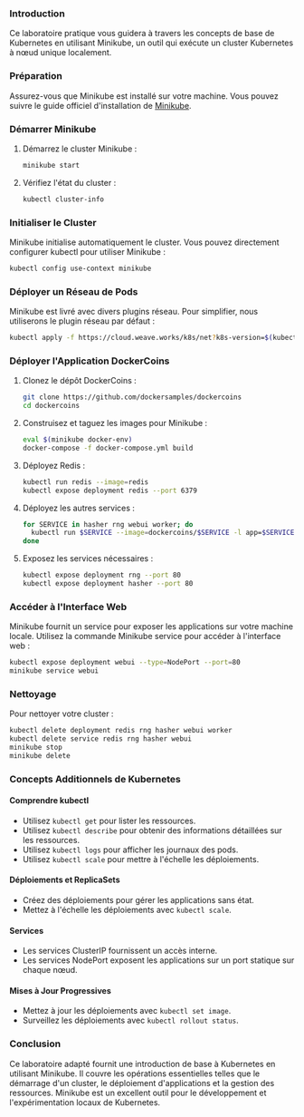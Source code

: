 ### Introduction
Ce laboratoire pratique vous guidera à travers les concepts de base de Kubernetes en utilisant Minikube, un outil qui exécute un cluster Kubernetes à nœud unique localement.

### Préparation
Assurez-vous que Minikube est installé sur votre machine. Vous pouvez suivre le guide officiel d'installation de [Minikube](https://minikube.sigs.k8s.io/docs/start/).

### Démarrer Minikube
1. Démarrez le cluster Minikube :
    ```bash
    minikube start
    ```
2. Vérifiez l'état du cluster :
    ```bash
    kubectl cluster-info
    ```

### Initialiser le Cluster
Minikube initialise automatiquement le cluster. Vous pouvez directement configurer kubectl pour utiliser Minikube :
```bash
kubectl config use-context minikube
```

### Déployer un Réseau de Pods
Minikube est livré avec divers plugins réseau. Pour simplifier, nous utiliserons le plugin réseau par défaut :
```bash
kubectl apply -f https://cloud.weave.works/k8s/net?k8s-version=$(kubectl version | base64 | tr -d '\n')
```

### Déployer l'Application DockerCoins
1. Clonez le dépôt DockerCoins :
    ```bash
    git clone https://github.com/dockersamples/dockercoins
    cd dockercoins
    ```

2. Construisez et taguez les images pour Minikube :
    ```bash
    eval $(minikube docker-env)
    docker-compose -f docker-compose.yml build
    ```

3. Déployez Redis :
    ```bash
    kubectl run redis --image=redis
    kubectl expose deployment redis --port 6379
    ```

4. Déployez les autres services :
    ```bash
    for SERVICE in hasher rng webui worker; do
      kubectl run $SERVICE --image=dockercoins/$SERVICE -l app=$SERVICE
    done
    ```

5. Exposez les services nécessaires :
    ```bash
    kubectl expose deployment rng --port 80
    kubectl expose deployment hasher --port 80
    ```

### Accéder à l'Interface Web
Minikube fournit un service pour exposer les applications sur votre machine locale. Utilisez la commande Minikube service pour accéder à l'interface web :
```bash
kubectl expose deployment webui --type=NodePort --port=80
minikube service webui
```

### Nettoyage
Pour nettoyer votre cluster :
```bash
kubectl delete deployment redis rng hasher webui worker
kubectl delete service redis rng hasher webui
minikube stop
minikube delete
```

### Concepts Additionnels de Kubernetes
#### Comprendre kubectl
- Utilisez `kubectl get` pour lister les ressources.
- Utilisez `kubectl describe` pour obtenir des informations détaillées sur les ressources.
- Utilisez `kubectl logs` pour afficher les journaux des pods.
- Utilisez `kubectl scale` pour mettre à l'échelle les déploiements.

#### Déploiements et ReplicaSets
- Créez des déploiements pour gérer les applications sans état.
- Mettez à l'échelle les déploiements avec `kubectl scale`.

#### Services
- Les services ClusterIP fournissent un accès interne.
- Les services NodePort exposent les applications sur un port statique sur chaque nœud.

#### Mises à Jour Progressives
- Mettez à jour les déploiements avec `kubectl set image`.
- Surveillez les déploiements avec `kubectl rollout status`.

### Conclusion
Ce laboratoire adapté fournit une introduction de base à Kubernetes en utilisant Minikube. Il couvre les opérations essentielles telles que le démarrage d'un cluster, le déploiement d'applications et la gestion des ressources. Minikube est un excellent outil pour le développement et l'expérimentation locaux de Kubernetes.
